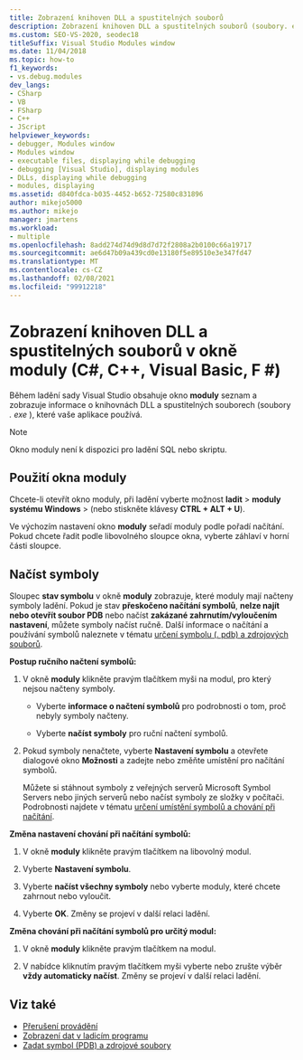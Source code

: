 ```yaml
---
title: Zobrazení knihoven DLL a spustitelných souborů
description: Zobrazení knihoven DLL a spustitelných souborů (soubory. exe), které vaše aplikace používá v okně moduly během relace ladění v aplikaci Visual Studio.
ms.custom: SEO-VS-2020, seodec18
titleSuffix: Visual Studio Modules window
ms.date: 11/04/2018
ms.topic: how-to
f1_keywords:
- vs.debug.modules
dev_langs:
- CSharp
- VB
- FSharp
- C++
- JScript
helpviewer_keywords:
- debugger, Modules window
- Modules window
- executable files, displaying while debugging
- debugging [Visual Studio], displaying modules
- DLLs, displaying while debugging
- modules, displaying
ms.assetid: d840fdca-b035-4452-b652-72580c831896
author: mikejo5000
ms.author: mikejo
manager: jmartens
ms.workload:
- multiple
ms.openlocfilehash: 8add274d74d9d8d7d72f2808a2b0100c66a19717
ms.sourcegitcommit: ae6d47b09a439cd0e13180f5e89510e3e347fd47
ms.translationtype: MT
ms.contentlocale: cs-CZ
ms.lasthandoff: 02/08/2021
ms.locfileid: "99912218"
---
```

# <a name="view-dlls-and-executables-in-the-modules-window-c-c-visual-basic-f"></a>Zobrazení knihoven DLL a spustitelných souborů v okně moduly (C#, C++, Visual Basic, F #)

Během ladění sady Visual Studio obsahuje okno **moduly** seznam a zobrazuje informace o knihovnách DLL a spustitelných souborech (soubory *. exe* ), které vaše aplikace používá.

> [!NOTE]
> Okno moduly není k dispozici pro ladění SQL nebo skriptu.

## <a name="use-the-modules-window"></a>Použití okna moduly

Chcete-li otevřít okno moduly, při ladění vyberte možnost **ladit**  >  **moduly systému Windows**  >   (nebo stiskněte klávesy **CTRL + ALT + U**).

Ve výchozím nastavení okno **moduly** seřadí moduly podle pořadí načítání. Pokud chcete řadit podle libovolného sloupce okna, vyberte záhlaví v horní části sloupce.

## <a name="load-symbols"></a>Načíst symboly

Sloupec **stav symbolu** v okně **moduly** zobrazuje, které moduly mají načteny symboly ladění. Pokud je stav **přeskočeno načítání symbolů**, **nelze najít nebo otevřít soubor PDB** nebo načíst **zakázané zahrnutím/vyloučením nastavení**, můžete symboly načíst ručně. Další informace o načítání a používání symbolů naleznete v tématu [určení symbolu (. pdb) a zdrojových souborů](../debugger/specify-symbol-dot-pdb-and-source-files-in-the-visual-studio-debugger.md).

**Postup ručního načtení symbolů:**

1. V okně **moduly** klikněte pravým tlačítkem myši na modul, pro který nejsou načteny symboly.

   - Vyberte **informace o načtení symbolů** pro podrobnosti o tom, proč nebyly symboly načteny.

   - Vyberte **načíst symboly** pro ruční načtení symbolů.

1. Pokud symboly nenačtete, vyberte **Nastavení symbolu** a otevřete dialogové okno **Možnosti** a zadejte nebo změňte umístění pro načítání symbolů.

   Můžete si stáhnout symboly z veřejných serverů Microsoft Symbol Servers nebo jiných serverů nebo načíst symboly ze složky v počítači. Podrobnosti najdete v tématu [určení umístění symbolů a chování při načítání](../debugger/specify-symbol-dot-pdb-and-source-files-in-the-visual-studio-debugger.md#BKMK_Specify_symbol_locations_and_loading_behavior).

**Změna nastavení chování při načítání symbolů:**

1. V okně **moduly** klikněte pravým tlačítkem na libovolný modul.

1. Vyberte **Nastavení symbolu**.

1. Vyberte **načíst všechny symboly** nebo vyberte moduly, které chcete zahrnout nebo vyloučit.

1. Vyberte **OK**. Změny se projeví v další relaci ladění.

**Změna chování při načítání symbolů pro určitý modul:**

1. V okně **moduly** klikněte pravým tlačítkem na modul.

1. V nabídce kliknutím pravým tlačítkem myši vyberte nebo zrušte výběr **vždy automaticky načíst**. Změny se projeví v další relaci ladění.

## <a name="see-also"></a>Viz také
- [Přerušení provádění](/previous-versions/visualstudio/visual-studio-2010/7z9se2d8(v=vs.100))
- [Zobrazení dat v ladicím programu](../debugger/viewing-data-in-the-debugger.md)
- [Zadat symbol (PDB) a zdrojové soubory](../debugger/specify-symbol-dot-pdb-and-source-files-in-the-visual-studio-debugger.md)